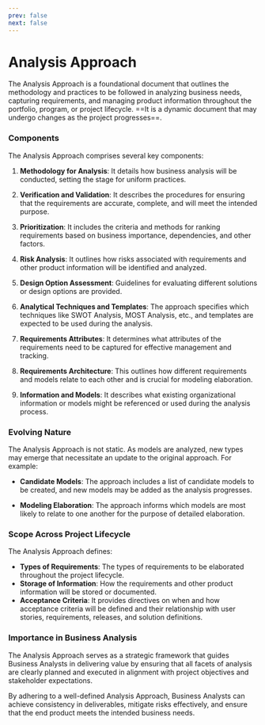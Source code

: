 ```yaml
---
prev: false
next: false
---
```


# Analysis Approach

The Analysis Approach is a foundational document that outlines the methodology and practices to be followed in analyzing business needs, capturing requirements, and managing product information throughout the portfolio, program, or project lifecycle. ==It is a dynamic document that may undergo changes as the project progresses==.

### Components

The Analysis Approach comprises several key components:

1. **Methodology for Analysis**: It details how business analysis will be conducted, setting the stage for uniform practices.

2. **Verification and Validation**: It describes the procedures for ensuring that the requirements are accurate, complete, and will meet the intended purpose.

3. **Prioritization**: It includes the criteria and methods for ranking requirements based on business importance, dependencies, and other factors.

4. **Risk Analysis**: It outlines how risks associated with requirements and other product information will be identified and analyzed.

5. **Design Option Assessment**: Guidelines for evaluating different solutions or design options are provided.

6. **Analytical Techniques and Templates**: The approach specifies which techniques like SWOT Analysis, MOST Analysis, etc., and templates are expected to be used during the analysis.

7. **Requirements Attributes**: It determines what attributes of the requirements need to be captured for effective management and tracking.

8. **Requirements Architecture**: This outlines how different requirements and models relate to each other and is crucial for modeling elaboration.

9. **Information and Models**: It describes what existing organizational information or models might be referenced or used during the analysis process.

### Evolving Nature

The Analysis Approach is not static. As models are analyzed, new types may emerge that necessitate an update to the original approach. For example:

- **Candidate Models**: The approach includes a list of candidate models to be created, and new models may be added as the analysis progresses.

- **Modeling Elaboration**: The approach informs which models are most likely to relate to one another for the purpose of detailed elaboration.

### Scope Across Project Lifecycle

The Analysis Approach defines:

- **Types of Requirements**: The types of requirements to be elaborated throughout the project lifecycle.
- **Storage of Information**: How the requirements and other product information will be stored or documented.
- **Acceptance Criteria**: It provides directives on when and how acceptance criteria will be defined and their relationship with user stories, requirements, releases, and solution definitions.

### Importance in Business Analysis

The Analysis Approach serves as a strategic framework that guides Business Analysts in delivering value by ensuring that all facets of analysis are clearly planned and executed in alignment with project objectives and stakeholder expectations.

By adhering to a well-defined Analysis Approach, Business Analysts can achieve consistency in deliverables, mitigate risks effectively, and ensure that the end product meets the intended business needs.
